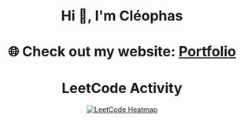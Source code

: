 <h1 align="center">Hi 👋, I'm Cléophas</h1>

<h1 align="center">
🌐 Check out my website: <a href="https://yourtechbro.vercel.app/">Portfolio</a>
</-h1>

<h1 align="center">LeetCode Activity</h3>
<p align="center">
  <a href="https://leetcode.com/u/cleophass/" target="_blank">
    <img src="https://leetcard.jacoblin.cool/cleophass?theme=nord&font=Montserrat&ext=heatmap" alt="LeetCode Heatmap" />
  </a>
</p>


